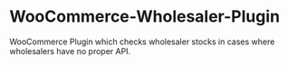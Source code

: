 WooCommerce-Wholesaler-Plugin
=============================

WooCommerce Plugin which checks wholesaler stocks in cases where wholesalers have no proper API.